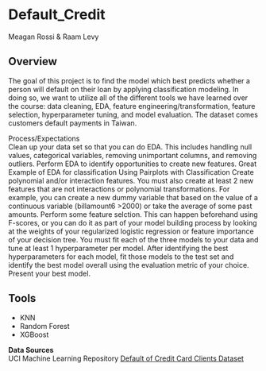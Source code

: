 # Default_Credit
Meagan Rossi & Raam Levy

## Overview<br/>
The goal of this project is to find the model which best predicts whether a person will default on their loan by applying classification modeling. In doing so, we want to utilize all of the different tools we have learned over the course: data cleaning, EDA, feature engineering/transformation, feature selection, hyperparameter tuning, and model evaluation. The dataset comes customers default payments in Taiwan.

Process/Expectations<br/>
Clean up your data set so that you can do EDA. This includes handling null values, categorical variables, removing unimportant columns, and removing outliers.
Perform EDA to identify opportunities to create new features.
Great Example of EDA for classification
Using Pairplots with Classification
Create polynomial and/or interaction features. You must also create at least 2 new features that are not interactions or polynomial transformations. For example, you can create a new dummy variable that based on the value of a continuous variable (billamount6 >2000) or take the average of some past amounts.
Perform some feature selction. This can happen beforehand using F-scores, or you can do it as part of your model building process by looking at the weights of your regularized logistic regression or feature importance of your decision tree.
You must fit each of the three models to your data and tune at least 1 hyperparameter per model.
After identifying the best hyperparameters for each model, fit those models to the test set and identify the best model overall using the evaluation metric of your choice.
Present your best model.

## Tools
- KNN
- Random Forest
- XGBoost

**Data Sources**<br/>
UCI Machine Learning Repository [Default of Credit Card Clients Dataset](https://archive.ics.uci.edu/ml/datasets/default+of+credit+card+clients#)
